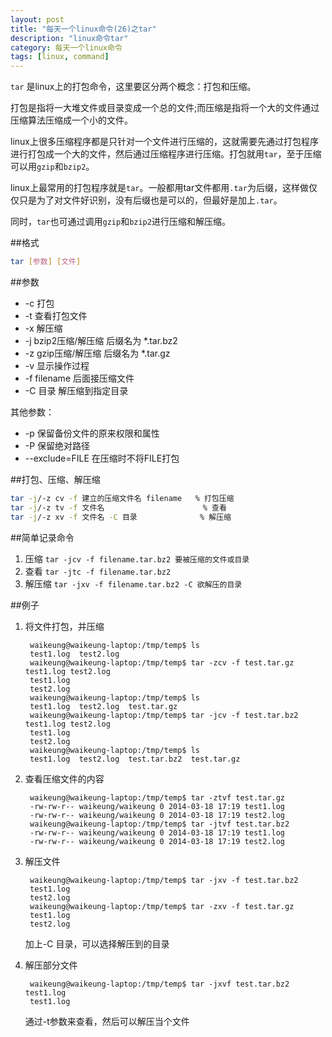 ```yaml
---
layout: post
title: "每天一个linux命令(26)之tar"
description: "linux命令tar"
category: 每天一个linux命令
tags: [linux, command]
---
```


`tar` 是linux上的打包命令，这里要区分两个概念：打包和压缩。

打包是指将一大堆文件或目录变成一个总的文件;而压缩是指将一个大的文件通过压缩算法压缩成一个小的文件。

linux上很多压缩程序都是只针对一个文件进行压缩的，这就需要先通过打包程序进行打包成一个大的文件，然后通过压缩程序进行压缩。打包就用`tar`，至于压缩可以用`gzip`和`bzip2`。

linux上最常用的打包程序就是`tar`。一般都用tar文件都用`.tar`为后缀，这样做仅仅只是为了对文件好识别，没有后缀也是可以的，但最好是加上`.tar`。

同时，`tar`也可通过调用`gzip`和`bzip2`进行压缩和解压缩。

##格式

```sh
tar [参数] [文件]
```

##参数

* -c 打包
* -t 查看打包文件
* -x 解压缩
* -j bzip2压缩/解压缩 后缀名为 \*.tar.bz2
* -z gzip压缩/解压缩 后缀名为 \*.tar.gz
* -v 显示操作过程
* -f filename 后面接压缩文件
* -C 目录 解压缩到指定目录

其他参数：

* -p 保留备份文件的原来权限和属性
* -P 保留绝对路径
* --exclude=FILE 在压缩时不将FILE打包

##打包、压缩、解压缩

```sh
tar -j/-z cv -f 建立的压缩文件名 filename   % 打包压缩
tar -j/-z tv -f 文件名                      % 查看
tar -j/-z xv -f 文件名 -C 目录              % 解压缩
```

##简单记录命令

1. 压缩 `tar -jcv -f filename.tar.bz2 要被压缩的文件或目录`
2. 查看 `tar -jtc -f filename.tar.bz2`
3. 解压缩 `tar -jxv -f filename.tar.bz2 -C 欲解压的目录`

##例子

1. 将文件打包，并压缩

        waikeung@waikeung-laptop:/tmp/temp$ ls
        test1.log  test2.log
        waikeung@waikeung-laptop:/tmp/temp$ tar -zcv -f test.tar.gz test1.log test2.log 
        test1.log
        test2.log
        waikeung@waikeung-laptop:/tmp/temp$ ls
        test1.log  test2.log  test.tar.gz
        waikeung@waikeung-laptop:/tmp/temp$ tar -jcv -f test.tar.bz2 test1.log test2.log 
        test1.log
        test2.log
        waikeung@waikeung-laptop:/tmp/temp$ ls
        test1.log  test2.log  test.tar.bz2  test.tar.gz

2. 查看压缩文件的内容

        waikeung@waikeung-laptop:/tmp/temp$ tar -ztvf test.tar.gz
        -rw-rw-r-- waikeung/waikeung 0 2014-03-18 17:19 test1.log
        -rw-rw-r-- waikeung/waikeung 0 2014-03-18 17:19 test2.log
        waikeung@waikeung-laptop:/tmp/temp$ tar -jtvf test.tar.bz2
        -rw-rw-r-- waikeung/waikeung 0 2014-03-18 17:19 test1.log
        -rw-rw-r-- waikeung/waikeung 0 2014-03-18 17:19 test2.log

3. 解压文件

        waikeung@waikeung-laptop:/tmp/temp$ tar -jxv -f test.tar.bz2
        test1.log
        test2.log
        waikeung@waikeung-laptop:/tmp/temp$ tar -zxv -f test.tar.gz
        test1.log
        test2.log

    加上-C 目录，可以选择解压到的目录

4. 解压部分文件

        waikeung@waikeung-laptop:/tmp/temp$ tar -jxvf test.tar.bz2 test1.log
        test1.log

    通过-t参数来查看，然后可以解压当个文件
